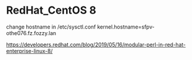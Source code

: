 RedHat_CentOS 8
========

change hostname in /etc/sysctl.conf
kernel.hostname=sfpv-othe076.fz.fozzy.lan

https://developers.redhat.com/blog/2019/05/16/modular-perl-in-red-hat-enterprise-linux-8/

